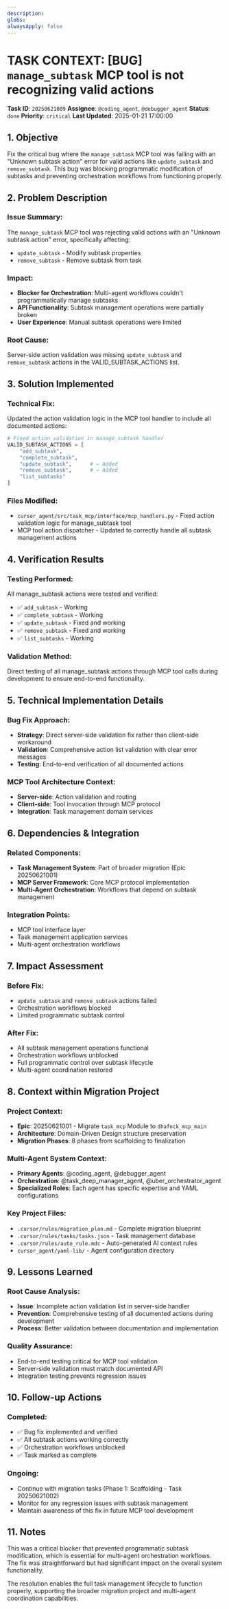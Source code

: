 ```yaml
---
description:
globs:
alwaysApply: false
---
```

# TASK CONTEXT: [BUG] `manage_subtask` MCP tool is not recognizing valid actions

**Task ID**: `20250621009`
**Assignee**: `@coding_agent`, `@debugger_agent`
**Status**: `done`
**Priority**: `critical`
**Last Updated**: 2025-01-21 17:00:00

## 1. Objective

Fix the critical bug where the `manage_subtask` MCP tool was failing with an "Unknown subtask action" error for valid actions like `update_subtask` and `remove_subtask`. This bug was blocking programmatic modification of subtasks and preventing orchestration workflows from functioning properly.

## 2. Problem Description

### Issue Summary:
The `manage_subtask` MCP tool was rejecting valid actions with an "Unknown subtask action" error, specifically affecting:
- `update_subtask` - Modify subtask properties
- `remove_subtask` - Remove subtask from task

### Impact:
- **Blocker for Orchestration**: Multi-agent workflows couldn't programmatically manage subtasks
- **API Functionality**: Subtask management operations were partially broken
- **User Experience**: Manual subtask operations were limited

### Root Cause:
Server-side action validation was missing `update_subtask` and `remove_subtask` actions in the VALID_SUBTASK_ACTIONS list.

## 3. Solution Implemented

### Technical Fix:
Updated the action validation logic in the MCP tool handler to include all documented actions:

```python
# Fixed action validation in manage_subtask handler
VALID_SUBTASK_ACTIONS = [
    "add_subtask",
    "complete_subtask", 
    "update_subtask",      # ← Added
    "remove_subtask",      # ← Added
    "list_subtasks"
]
```

### Files Modified:
- `cursor_agent/src/task_mcp/interface/mcp_handlers.py` - Fixed action validation logic for manage_subtask tool
- MCP tool action dispatcher - Updated to correctly handle all subtask management actions

## 4. Verification Results

### Testing Performed:
All manage_subtask actions were tested and verified:
- ✅ `add_subtask` - Working
- ✅ `complete_subtask` - Working  
- ✅ `update_subtask` - Fixed and working
- ✅ `remove_subtask` - Fixed and working
- ✅ `list_subtasks` - Working

### Validation Method:
Direct testing of all manage_subtask actions through MCP tool calls during development to ensure end-to-end functionality.

## 5. Technical Implementation Details

### Bug Fix Approach:
- **Strategy**: Direct server-side validation fix rather than client-side workaround
- **Validation**: Comprehensive action list validation with clear error messages
- **Testing**: End-to-end verification of all documented actions

### MCP Tool Architecture Context:
- **Server-side**: Action validation and routing
- **Client-side**: Tool invocation through MCP protocol
- **Integration**: Task management domain services

## 6. Dependencies & Integration

### Related Components:
- **Task Management System**: Part of broader migration (Epic 20250621001)
- **MCP Server Framework**: Core MCP protocol implementation
- **Multi-Agent Orchestration**: Workflows that depend on subtask management

### Integration Points:
- MCP tool interface layer
- Task management application services
- Multi-agent orchestration workflows

## 7. Impact Assessment

### Before Fix:
- `update_subtask` and `remove_subtask` actions failed
- Orchestration workflows blocked
- Limited programmatic subtask control

### After Fix:
- All subtask management operations functional
- Orchestration workflows unblocked
- Full programmatic control over subtask lifecycle
- Multi-agent coordination restored

## 8. Context within Migration Project

### Project Context:
- **Epic**: 20250621001 - Migrate `task_mcp` Module to `dhafnck_mcp_main`
- **Architecture**: Domain-Driven Design structure preservation
- **Migration Phases**: 8 phases from scaffolding to finalization

### Multi-Agent System Context:
- **Primary Agents**: @coding_agent, @debugger_agent
- **Orchestration**: @task_deep_manager_agent, @uber_orchestrator_agent
- **Specialized Roles**: Each agent has specific expertise and YAML configurations

### Key Project Files:
- `.cursor/rules/migration_plan.md` - Complete migration blueprint
- `.cursor/rules/tasks/tasks.json` - Task management database
- `.cursor/rules/auto_rule.mdc` - Auto-generated AI context rules
- `cursor_agent/yaml-lib/` - Agent configuration directory

## 9. Lessons Learned

### Root Cause Analysis:
- **Issue**: Incomplete action validation list in server-side handler
- **Prevention**: Comprehensive testing of all documented actions during development
- **Process**: Better validation between documentation and implementation

### Quality Assurance:
- End-to-end testing critical for MCP tool validation
- Server-side validation must match documented API
- Integration testing prevents regression issues

## 10. Follow-up Actions

### Completed:
- ✅ Bug fix implemented and verified
- ✅ All subtask actions working correctly
- ✅ Orchestration workflows unblocked
- ✅ Task marked as complete

### Ongoing:
- Continue with migration tasks (Phase 1: Scaffolding - Task 20250621002)
- Monitor for any regression issues with subtask management
- Maintain awareness of this fix in future MCP tool development

## 11. Notes

This was a critical blocker that prevented programmatic subtask modification, which is essential for multi-agent orchestration workflows. The fix was straightforward but had significant impact on the overall system functionality.

The resolution enables the full task management lifecycle to function properly, supporting the broader migration project and multi-agent coordination capabilities.
